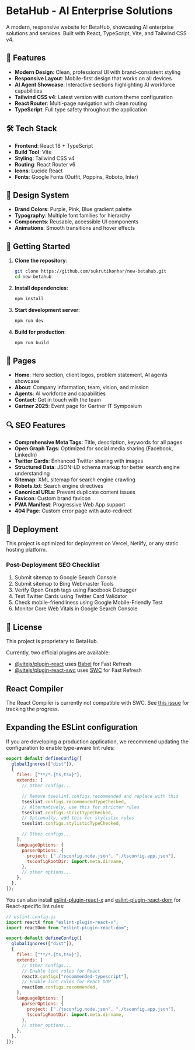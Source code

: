 # BetaHub - AI Enterprise Solutions

A modern, responsive website for BetaHub, showcasing AI enterprise solutions and services. Built with React, TypeScript, Vite, and Tailwind CSS v4.

## 🚀 Features

- **Modern Design**: Clean, professional UI with brand-consistent styling
- **Responsive Layout**: Mobile-first design that works on all devices
- **AI Agent Showcase**: Interactive sections highlighting AI workforce capabilities
- **Tailwind CSS v4**: Latest version with custom theme configuration
- **React Router**: Multi-page navigation with clean routing
- **TypeScript**: Full type safety throughout the application

## 🛠️ Tech Stack

- **Frontend**: React 18 + TypeScript
- **Build Tool**: Vite
- **Styling**: Tailwind CSS v4
- **Routing**: React Router v6
- **Icons**: Lucide React
- **Fonts**: Google Fonts (Outfit, Poppins, Roboto, Inter)

## 🎨 Design System

- **Brand Colors**: Purple, Pink, Blue gradient palette
- **Typography**: Multiple font families for hierarchy
- **Components**: Reusable, accessible UI components
- **Animations**: Smooth transitions and hover effects

## 🚀 Getting Started

1. **Clone the repository**:

   ```bash
   git clone https://github.com/sukrutikonhar/new-betahub.git
   cd new-betahub
   ```

2. **Install dependencies**:

   ```bash
   npm install
   ```

3. **Start development server**:

   ```bash
   npm run dev
   ```

4. **Build for production**:
   ```bash
   npm run build
   ```

## 📱 Pages

- **Home**: Hero section, client logos, problem statement, AI agents showcase
- **About**: Company information, team, vision, and mission
- **Agents**: AI workforce and capabilities
- **Contact**: Get in touch with the team
- **Gartner 2025**: Event page for Gartner IT Symposium

## 🔍 SEO Features

- **Comprehensive Meta Tags**: Title, description, keywords for all pages
- **Open Graph Tags**: Optimized for social media sharing (Facebook, LinkedIn)
- **Twitter Cards**: Enhanced Twitter sharing with images
- **Structured Data**: JSON-LD schema markup for better search engine understanding
- **Sitemap**: XML sitemap for search engine crawling
- **Robots.txt**: Search engine directives
- **Canonical URLs**: Prevent duplicate content issues
- **Favicon**: Custom brand favicon
- **PWA Manifest**: Progressive Web App support
- **404 Page**: Custom error page with auto-redirect

## 🎯 Deployment

This project is optimized for deployment on Vercel, Netlify, or any static hosting platform.

### Post-Deployment SEO Checklist

1. Submit sitemap to Google Search Console
2. Submit sitemap to Bing Webmaster Tools
3. Verify Open Graph tags using Facebook Debugger
4. Test Twitter Cards using Twitter Card Validator
5. Check mobile-friendliness using Google Mobile-Friendly Test
6. Monitor Core Web Vitals in Google Search Console

## 📄 License

This project is proprietary to BetaHub.

Currently, two official plugins are available:

- [@vitejs/plugin-react](https://github.com/vitejs/vite-plugin-react/blob/main/packages/plugin-react) uses [Babel](https://babeljs.io/) for Fast Refresh
- [@vitejs/plugin-react-swc](https://github.com/vitejs/vite-plugin-react/blob/main/packages/plugin-react-swc) uses [SWC](https://swc.rs/) for Fast Refresh

## React Compiler

The React Compiler is currently not compatible with SWC. See [this issue](https://github.com/vitejs/vite-plugin-react/issues/428) for tracking the progress.

## Expanding the ESLint configuration

If you are developing a production application, we recommend updating the configuration to enable type-aware lint rules:

```js
export default defineConfig([
  globalIgnores(["dist"]),
  {
    files: ["**/*.{ts,tsx}"],
    extends: [
      // Other configs...

      // Remove tseslint.configs.recommended and replace with this
      tseslint.configs.recommendedTypeChecked,
      // Alternatively, use this for stricter rules
      tseslint.configs.strictTypeChecked,
      // Optionally, add this for stylistic rules
      tseslint.configs.stylisticTypeChecked,

      // Other configs...
    ],
    languageOptions: {
      parserOptions: {
        project: ["./tsconfig.node.json", "./tsconfig.app.json"],
        tsconfigRootDir: import.meta.dirname,
      },
      // other options...
    },
  },
]);
```

You can also install [eslint-plugin-react-x](https://github.com/Rel1cx/eslint-react/tree/main/packages/plugins/eslint-plugin-react-x) and [eslint-plugin-react-dom](https://github.com/Rel1cx/eslint-react/tree/main/packages/plugins/eslint-plugin-react-dom) for React-specific lint rules:

```js
// eslint.config.js
import reactX from "eslint-plugin-react-x";
import reactDom from "eslint-plugin-react-dom";

export default defineConfig([
  globalIgnores(["dist"]),
  {
    files: ["**/*.{ts,tsx}"],
    extends: [
      // Other configs...
      // Enable lint rules for React
      reactX.configs["recommended-typescript"],
      // Enable lint rules for React DOM
      reactDom.configs.recommended,
    ],
    languageOptions: {
      parserOptions: {
        project: ["./tsconfig.node.json", "./tsconfig.app.json"],
        tsconfigRootDir: import.meta.dirname,
      },
      // other options...
    },
  },
]);
```
